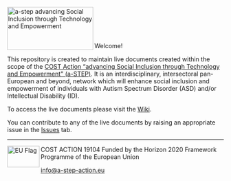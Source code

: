 <a href="https://www.a-step-action.eu"><img src="https://www.a-step-action.eu/wp-content/uploads/2021/08/Asset-3.svg" alt = " a-step advancing Social Inclusion through Technology and Empowerment"  align="left" height="100" width="200" ></a>

<br>
<br>
<br>
<br>

Welcome!

This repository is created to maintain live documents created within the scope of the [COST Action “advancing Social Inclusion through Technology and Empowerment" (a-STEP)](www.a-step-action.eu). It is an interdisciplinary, intersectoral pan-European and beyond, network which will enhance social inclusion and empowerment of individuals with Autism Spectrum Disorder (ASD) and/or Intellectual Disability (ID).

To access the live documents please visit the [Wiki](https://github.com/a-STEP-action/a-STEP/wiki).

You can contribute to any of the live documents by raising an appropriate issue in the [Issues](https://github.com/lseeman/a-STEP/issues/) tab.


***

<img src="https://www.a-step-action.eu/wp-content/uploads/2021/07/flag_yellow_low-300x201-1.jpg" alt="EU Flag" align="left" height="50" width="75" > COST ACTION 19104
Funded by the Horizon 2020 Framework Programme of the European Union

info@a-step-action.eu
